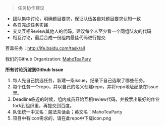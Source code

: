 > 任务协作建议
- 团队集中讨论，明确题目要求，保证队伍各自对题目要求认知一致
- 各自完成任务实践
- 交叉互相Review其他人的代码，建议每个人至少看一个同组队友的代码
- 相互讨论，最后合成一份组内最佳代码进行提交


百毒任务：http://ife.baidu.com/task/all

我们的Github Organization: [MahoTeaPary](https://github.com/MahoTeaParty)

**所有讨论沉淀到Github Issue**

1. 每人先自己挑选任务，新建一条issue，纪录下自己选取了哪些任务。
2. 每个任务一个repo，并以自己的名义创建repo，并将repo地址纪录在Issue里。
3. Deadline临近的时候，组内成员开始互相review代码，并投票出最好的作业fork到组织里，再提交到百度。
4. 队伍统一中文名：魔法茶话会；英文名：MahoTeaParty
5. 项目中有icon需求的，请在此repo中下载icon.png
